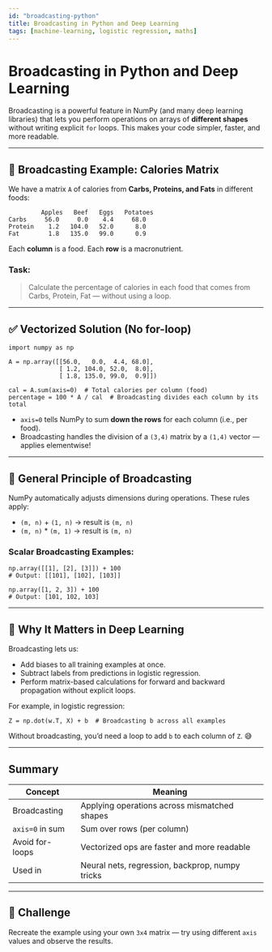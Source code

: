 ```yaml
---
id: "broadcasting-python"
title: Broadcasting in Python and Deep Learning
tags: [machine-learning, logistic regression, maths]
---
```

# Broadcasting in Python and Deep Learning

Broadcasting is a powerful feature in NumPy (and many deep learning libraries) that lets you perform operations on arrays of **different shapes** without writing explicit `for` loops. This makes your code simpler, faster, and more readable.

---

## 🍎 Broadcasting Example: Calories Matrix

We have a matrix `A` of calories from **Carbs, Proteins, and Fats** in different foods:

```
         Apples   Beef   Eggs   Potatoes
Carbs     56.0     0.0    4.4     68.0
Protein    1.2   104.0   52.0      8.0
Fat        1.8   135.0   99.0      0.9
```

Each **column** is a food. Each **row** is a macronutrient.

### Task:

> Calculate the percentage of calories in each food that comes from Carbs, Protein, Fat — without using a loop.
> 

---

## ✅ Vectorized Solution (No for-loop)

```
import numpy as np

A = np.array([[56.0,   0.0,  4.4, 68.0],
              [ 1.2, 104.0, 52.0,  8.0],
              [ 1.8, 135.0, 99.0,  0.9]])

cal = A.sum(axis=0)  # Total calories per column (food)
percentage = 100 * A / cal  # Broadcasting divides each column by its total
```

- `axis=0` tells NumPy to sum **down the rows** for each column (i.e., per food).
- Broadcasting handles the division of a `(3,4)` matrix by a `(1,4)` vector — applies elementwise!

---

## 🤹 General Principle of Broadcasting

NumPy automatically adjusts dimensions during operations. These rules apply:

- `(m, n)` + `(1, n)` -> result is `(m, n)`
- `(m, n)` * `(m, 1)` -> result is `(m, n)`

### Scalar Broadcasting Examples:

```
np.array([[1], [2], [3]]) + 100
# Output: [[101], [102], [103]]

np.array([1, 2, 3]) + 100
# Output: [101, 102, 103]
```

---

## 🧠 Why It Matters in Deep Learning

Broadcasting lets us:

- Add biases to all training examples at once.
- Subtract labels from predictions in logistic regression.
- Perform matrix-based calculations for forward and backward propagation without explicit loops.

For example, in logistic regression:

```
Z = np.dot(w.T, X) + b  # Broadcasting b across all examples
```

Without broadcasting, you’d need a loop to add `b` to each column of `Z`. 😅

---

## Summary

| Concept | Meaning |
| --- | --- |
| Broadcasting | Applying operations across mismatched shapes |
| `axis=0` in sum | Sum over rows (per column) |
| Avoid for-loops | Vectorized ops are faster and more readable |
| Used in | Neural nets, regression, backprop, numpy tricks |

---

## 🧪 Challenge

Recreate the example using your own `3x4` matrix — try using different `axis` values and observe the results.